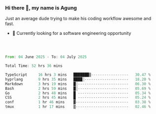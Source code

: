 ### Hi there 👋, my name is Agung
Just an average dude trying to make his coding workflow awesome and fast.

<!--
**agungfir98/agungfir98** is a ✨ _special_ ✨ repository because its `README.md` (this file) appears on your GitHub profile.
-->

- 🔭 Currently looking for a software engineering opportunity
<br/>
<br/>
<!--START_SECTION:waka-->

```rust
From: 04 June 2025 - To: 04 July 2025

Total Time: 52 hrs 36 mins

TypeScript     16 hrs 3 mins   ███████▒-----------------   30.47 %
hyprlang       9 hrs 35 mins   ████░--------------------   18.20 %
Markdown       3 hrs 19 mins   █░-----------------------   06.30 %
Bash           2 hrs 59 mins   █░-----------------------   05.69 %
Go             2 hrs 48 mins   █ -----------------------   05.34 %
CSS            2 hrs 45 mins   █ -----------------------   05.24 %
conf           1 hr 46 mins    ▓------------------------   03.38 %
tmux           1 hr 17 mins    ▒------------------------   02.46 %
```

<!--END_SECTION:waka-->
